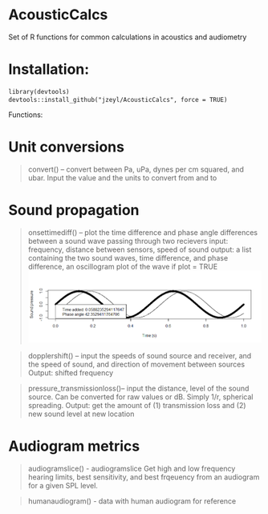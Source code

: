 # AcousticCalcs
Set of R functions for common calculations in acoustics and audiometry

# Installation:
```
library(devtools)
devtools::install_github("jzeyl/AcousticCalcs", force = TRUE)
```

Functions:
# Unit conversions

>convert() – convert between Pa, uPa, dynes per cm squared, and ubar. Input the value and the units to convert from and to 


# Sound propagation

>onsettimediff() – plot the time difference and phase angle differences between a sound wave passing through two recievers
input: frequency, distance between sensors, speed of sound
output: a list containing the two sound waves, time difference, and phase difference, an oscillogram plot of the wave if plot = TRUE
![alt text](/acalc.png)

>dopplershift() – input the speeds of sound source and receiver, and the speed of sound, and direction of movement between sources
Output: shifted frequency

>pressure_transmissionloss()– input the distance, level of the sound source. Can be converted for raw values or dB. Simply 1/r, spherical spreading.
Output: get the amount of (1) transmission loss and (2) new sound level at new location



# Audiogram metrics

>audiogramslice() - 
audiogramslice	Get high and low frequency hearing limits, best sensitivity, and best frqeuency from an audiogram for a given SPL level.

>humanaudiogram() - data with human audiogram for reference 
